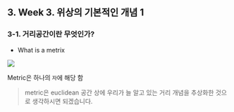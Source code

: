 ## 3. Week 3. 위상의 기본적인 개념 1

### 3-1. 거리공간이란 무엇인가?

- What is a metrix 

![](https://i.imgur.com/X6Yn8cb.png)

Metric은 하나의 `자`에 해당 함 

> metric은 euclidean 공간 상에 우리가 늘 알고 있는 거리 개념을 추상화한 것으로 생각하시면 되겠습니다.